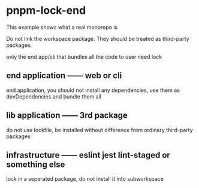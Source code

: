 # pnpm-lock-end

This example shows what a real monorepo is

Do not link the workspace package. They should be treated as third-party packages.

only the end app/cli that bundles all the code to user need lock

## end application —— web or cli 

 end application, you should not install any dependencies, use them as devDependencies and bundle them all


## lib application —— 3rd package

do not use lockfile, be installed without difference from ordinary third-party packages


## infrastructure —— eslint jest lint-staged or something else

lock in a seperated package, do not install it into subworkspace